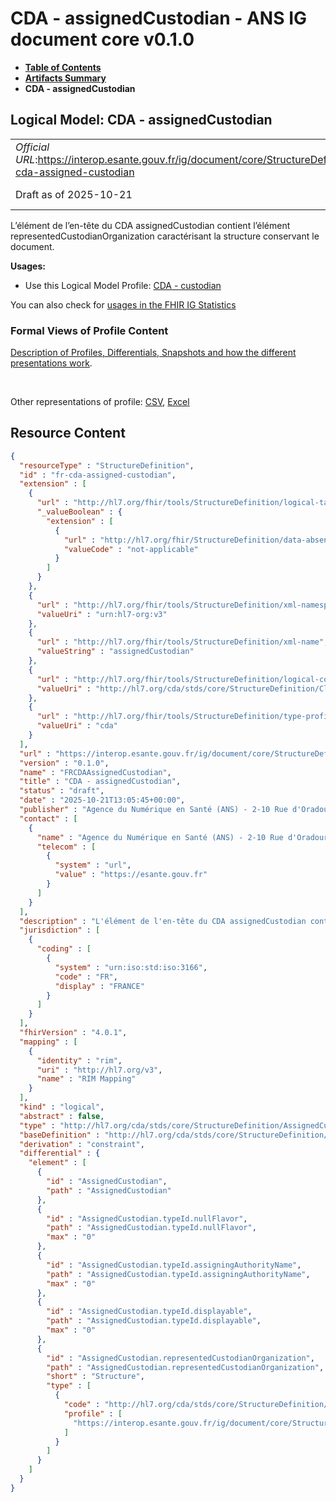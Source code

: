 # CDA - assignedCustodian - ANS IG document core v0.1.0

* [**Table of Contents**](toc.md)
* [**Artifacts Summary**](artifacts.md)
* **CDA - assignedCustodian**

## Logical Model: CDA - assignedCustodian 

| | |
| :--- | :--- |
| *Official URL*:https://interop.esante.gouv.fr/ig/document/core/StructureDefinition/fr-cda-assigned-custodian | *Version*:0.1.0 |
| Draft as of 2025-10-21 | *Computable Name*:FRCDAAssignedCustodian |

 
L’élément de l’en-tête du CDA assignedCustodian contient l’élément representedCustodianOrganization caractérisant la structure conservant le document. 

**Usages:**

* Use this Logical Model Profile: [CDA - custodian](StructureDefinition-fr-cda-custodian.md)

You can also check for [usages in the FHIR IG Statistics](https://packages2.fhir.org/xig/ans.document.fr.core|current/StructureDefinition/fr-cda-assigned-custodian)

### Formal Views of Profile Content

 [Description of Profiles, Differentials, Snapshots and how the different presentations work](http://build.fhir.org/ig/FHIR/ig-guidance/readingIgs.html#structure-definitions). 

 

Other representations of profile: [CSV](StructureDefinition-fr-cda-assigned-custodian.csv), [Excel](StructureDefinition-fr-cda-assigned-custodian.xlsx) 



## Resource Content

```json
{
  "resourceType" : "StructureDefinition",
  "id" : "fr-cda-assigned-custodian",
  "extension" : [
    {
      "url" : "http://hl7.org/fhir/tools/StructureDefinition/logical-target",
      "_valueBoolean" : {
        "extension" : [
          {
            "url" : "http://hl7.org/fhir/StructureDefinition/data-absent-reason",
            "valueCode" : "not-applicable"
          }
        ]
      }
    },
    {
      "url" : "http://hl7.org/fhir/tools/StructureDefinition/xml-namespace",
      "valueUri" : "urn:hl7-org:v3"
    },
    {
      "url" : "http://hl7.org/fhir/tools/StructureDefinition/xml-name",
      "valueString" : "assignedCustodian"
    },
    {
      "url" : "http://hl7.org/fhir/tools/StructureDefinition/logical-container",
      "valueUri" : "http://hl7.org/cda/stds/core/StructureDefinition/ClinicalDocument"
    },
    {
      "url" : "http://hl7.org/fhir/tools/StructureDefinition/type-profile-style",
      "valueUri" : "cda"
    }
  ],
  "url" : "https://interop.esante.gouv.fr/ig/document/core/StructureDefinition/fr-cda-assigned-custodian",
  "version" : "0.1.0",
  "name" : "FRCDAAssignedCustodian",
  "title" : "CDA - assignedCustodian",
  "status" : "draft",
  "date" : "2025-10-21T13:05:45+00:00",
  "publisher" : "Agence du Numérique en Santé (ANS) - 2-10 Rue d'Oradour-sur-Glane, 75015 Paris",
  "contact" : [
    {
      "name" : "Agence du Numérique en Santé (ANS) - 2-10 Rue d'Oradour-sur-Glane, 75015 Paris",
      "telecom" : [
        {
          "system" : "url",
          "value" : "https://esante.gouv.fr"
        }
      ]
    }
  ],
  "description" : "L'élément de l'en-tête du CDA assignedCustodian contient l’élément representedCustodianOrganization caractérisant la structure conservant le document.",
  "jurisdiction" : [
    {
      "coding" : [
        {
          "system" : "urn:iso:std:iso:3166",
          "code" : "FR",
          "display" : "FRANCE"
        }
      ]
    }
  ],
  "fhirVersion" : "4.0.1",
  "mapping" : [
    {
      "identity" : "rim",
      "uri" : "http://hl7.org/v3",
      "name" : "RIM Mapping"
    }
  ],
  "kind" : "logical",
  "abstract" : false,
  "type" : "http://hl7.org/cda/stds/core/StructureDefinition/AssignedCustodian",
  "baseDefinition" : "http://hl7.org/cda/stds/core/StructureDefinition/AssignedCustodian",
  "derivation" : "constraint",
  "differential" : {
    "element" : [
      {
        "id" : "AssignedCustodian",
        "path" : "AssignedCustodian"
      },
      {
        "id" : "AssignedCustodian.typeId.nullFlavor",
        "path" : "AssignedCustodian.typeId.nullFlavor",
        "max" : "0"
      },
      {
        "id" : "AssignedCustodian.typeId.assigningAuthorityName",
        "path" : "AssignedCustodian.typeId.assigningAuthorityName",
        "max" : "0"
      },
      {
        "id" : "AssignedCustodian.typeId.displayable",
        "path" : "AssignedCustodian.typeId.displayable",
        "max" : "0"
      },
      {
        "id" : "AssignedCustodian.representedCustodianOrganization",
        "path" : "AssignedCustodian.representedCustodianOrganization",
        "short" : "Structure",
        "type" : [
          {
            "code" : "http://hl7.org/cda/stds/core/StructureDefinition/CustodianOrganization",
            "profile" : [
              "https://interop.esante.gouv.fr/ig/document/core/StructureDefinition/fr-cda-represented-custodian-organization"
            ]
          }
        ]
      }
    ]
  }
}

```
